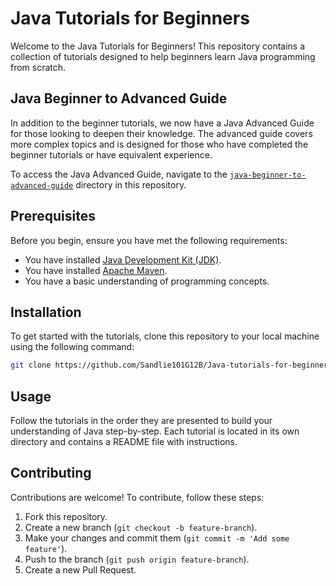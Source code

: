 # Java Tutorials for Beginners

Welcome to the Java Tutorials for Beginners! This repository contains a collection of tutorials designed to help beginners learn Java programming from scratch.

## Java Beginner to Advanced Guide

In addition to the beginner tutorials, we now have a Java Advanced Guide for those looking to deepen their knowledge. The advanced guide covers more complex topics and is designed for those who have completed the beginner tutorials or have equivalent experience.

To access the Java Advanced Guide, navigate to the [`java-beginner-to-advanced-guide`](https://github.com/Sandlie101G12B/Java-tutorials-for-beginners/blob/main/java_advanced_guide.md) directory in this repository.

## Prerequisites

Before you begin, ensure you have met the following requirements:
- You have installed [Java Development Kit (JDK)](https://www.oracle.com/java/technologies/javase-downloads.html).
- You have installed [Apache Maven](https://maven.apache.org/install.html).
- You have a basic understanding of programming concepts.

## Installation

To get started with the tutorials, clone this repository to your local machine using the following command:
 
```bash
git clone https://github.com/Sandlie101G12B/Java-tutorials-for-beginners.git
```

## Usage

Follow the tutorials in the order they are presented to build your understanding of Java step-by-step. Each tutorial is located in its own directory and contains a README file with instructions.

## Contributing

Contributions are welcome! To contribute, follow these steps:
1. Fork this repository.
2. Create a new branch (`git checkout -b feature-branch`).
3. Make your changes and commit them (`git commit -m 'Add some feature'`).
4. Push to the branch (`git push origin feature-branch`).
5. Create a new Pull Request.